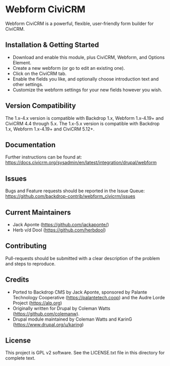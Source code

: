 Webform CiviCRM
===============

Webform CiviCRM is a powerful, flexible, user-friendly form builder for CiviCRM.

Installation & Getting Started
------------------------------

- Download and enable this module, plus CiviCRM, Webform, and Options Element.
- Create a new webform (or go to edit an existing one).
- Click on the CiviCRM tab.
- Enable the fields you like, and optionally choose introduction text and other
settings.
- Customize the webform settings for your new fields however you wish.

Version Compatibility
---------------------

The 1.x-4.x version is compatible with Backdrop 1.x, Webform 1.x-4.19+ and CiviCRM 4.4 through 5.x.
The 1.x-5.x version is compatible with Backdrop 1.x, Webform 1.x-4.19+ and CiviCRM 5.12+.

Documentation
-------------

Further instructions can be found at:
https://docs.civicrm.org/sysadmin/en/latest/integration/drupal/webform

Issues
------

Bugs and Feature requests should be reported in the Issue Queue:
https://github.com/backdrop-contrib/webform_civicrm/issues

Current Maintainers
-------------------

- Jack Aponte (https://github.com/jackaponte/)
- Herb v/d Dool (https://github.com/herbdool)

Contributing
------------

Pull-requests should be submitted with a clear description of the problem and steps to reproduce.


Credits
-------

- Ported to Backdrop CMS by Jack Aponte, sponsored by Palante Technology Cooperative (https://palantetech.coop) and the Audre Lorde Project (https://alp.org)
- Originally written for Drupal by Coleman Watts (https://github.com/colemanw).
- Drupal module maintained by Coleman Watts and KarinG (https://www.drupal.org/u/karing)

License
-------

This project is GPL v2 software. See the LICENSE.txt file in this directory for
complete text.
